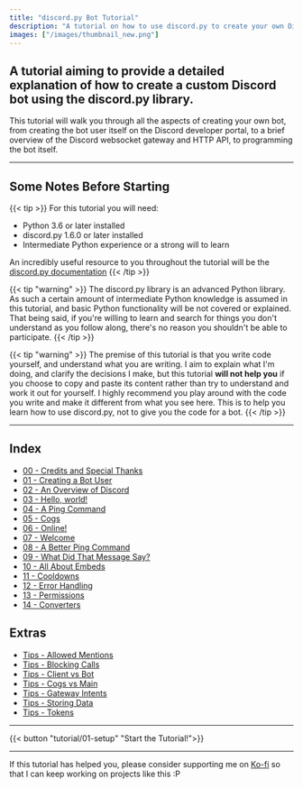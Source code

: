 ```yaml
---
title: "discord.py Bot Tutorial"
description: "A tutorial on how to use discord.py to create your own Discord bot in Python, written to fix the flaws of many other popular tutorials."
images: ["/images/thumbnail_new.png"]
---
```


## A tutorial aiming to provide a detailed explanation of how to create a custom Discord bot using the discord.py library.

This tutorial will walk you through all the aspects of creating your own bot, from creating the bot user itself on the Discord developer portal, to a brief overview of the Discord websocket gateway and HTTP API, to programming the bot itself.

---

## Some Notes Before Starting

{{< tip >}}
For this tutorial you will need:
- Python 3.6 or later installed
- discord.py 1.6.0 or later installed
- Intermediate Python experience or a strong will to learn

An incredibly useful resource to you throughout the tutorial will be the [discord.py documentation](https://discordpy.readthedocs.io)
{{< /tip >}}

{{< tip "warning" >}}
The discord.py library is an advanced Python library. As such a certain amount of intermediate Python knowledge is assumed in this tutorial, and basic Python functionality will be not covered or explained. That being said, if you're willing to learn and search for things you don't understand as you follow along, there's no reason you shouldn't be able to participate.
{{< /tip >}}

{{< tip "warning" >}}
The premise of this tutorial is that you write code yourself, and understand what you are writing. I aim to explain what I'm doing, and clarify the decisions I make, but this tutorial **will not help you** if you choose to copy and paste its content rather than try to understand and work it out for yourself. I highly recommend you play around with the code you write and make it different from what you see here. This is to help you learn how to use discord.py, not to give you the code for a bot.
{{< /tip >}}

---

## Index

- [00 - Credits and Special Thanks](/tutorial/00-credits)
- [01 - Creating a Bot User](/tutorial/01-setup)
- [02 - An Overview of Discord](/tutorial/02-overview)
- [03 - Hello, world!](/tutorial/03-hello)
- [04 - A Ping Command](/tutorial/04-pong)
- [05 - Cogs](/tutorial/05-cogs)
- [06 - Online!](/tutorial/06-online)
- [07 - Welcome](/tutorial/07-welcome)
- [08 - A Better Ping Command](/tutorial/08-ping2)
- [09 - What Did That Message Say?](/tutorial/09-snipe)
- [10 - All About Embeds](/tutorial/10-embeds)
- [11 - Cooldowns](/tutorial/11-cooldowns)
- [12 - Error Handling](/tutorial/12-errors)
- [13 - Permissions](/tutorial/13-permissions)
- [14 - Converters](/tutorial/14-converters)

## Extras

- [Tips - Allowed Mentions](/tips/mentions)
- [Tips - Blocking Calls](/tips/blocking)
- [Tips - Client vs Bot](/tips/clientbot)
- [Tips - Cogs vs Main](/tips/cogs)
- [Tips - Gateway Intents](/tips/intents)
- [Tips - Storing Data](/tips/storage)
- [Tips - Tokens](/tips/tokens)

---

{{< button "tutorial/01-setup" "Start the Tutorial!">}}

---

If this tutorial has helped you, please consider supporting me on [Ko-fi](https://ko-fi.com/vcokltfre) so that I can keep working on projects like this :P
